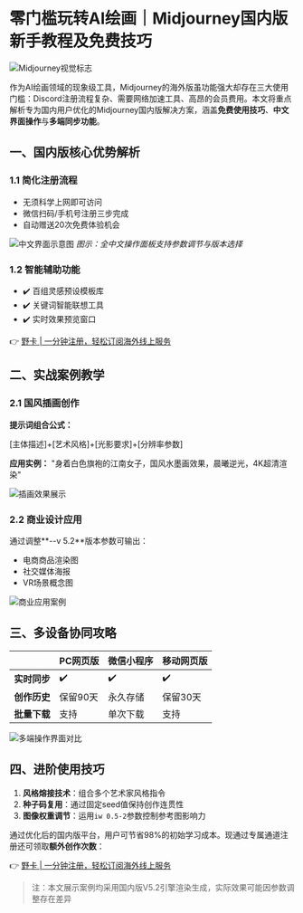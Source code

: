 # 零门槛玩转AI绘画｜Midjourney国内版新手教程及免费技巧

![Midjourney视觉标志](https://bbtdd.com/wp-content/uploads/img/071153783.webp)

作为AI绘画领域的现象级工具，Midjourney的海外版虽功能强大却存在三大使用门槛：Discord注册流程复杂、需要网络加速工具、高昂的会员费用。本文将重点解析专为国内用户优化的Midjourney国内版解决方案，涵盖**免费使用技巧**、**中文界面操作**与**多端同步功能**。

## 一、国内版核心优势解析

### 1.1 简化注册流程
- 无须科学上网即可访问
- 微信扫码/手机号注册三步完成
- 自动赠送20次免费体验机会

![中文界面示意图](https://bbtdd.com/wp-content/uploads/img/9454407281.webp)
*图示：全中文操作面板支持参数调节与版本选择*

### 1.2 智能辅助功能
- ✔️ 百组灵感预设模板库
- ✔️ 关键词智能联想工具
- ✔️ 实时效果预览窗口

👉 [野卡 | 一分钟注册，轻松订阅海外线上服务](https://bbtdd.com/yeka)

## 二、实战案例教学

### 2.1 国风插画创作
**提示词组合公式：**

[主体描述]+[艺术风格]+[光影要求]+[分辨率参数]

**应用实例：**
"身着白色旗袍的江南女子，国风水墨画效果，晨曦逆光，4K超清渲染"

![插画效果展示](https://bbtdd.com/wp-content/uploads/img/613190844.webp)

### 2.2 商业设计应用
通过调整**--v 5.2**版本参数可输出：
- 电商商品渲染图
- 社交媒体海报
- VR场景概念图

![商业应用案例](https://bbtdd.com/wp-content/uploads/img/9663937151843014.webp)

## 三、多设备协同攻略
|| PC网页版 | 微信小程序 | 移动网页版 |
|---|---|---|---|
|**实时同步**| ✔️ | ✔️ | ✔️ |
|**创作历史**| 保留90天 | 永久存储 | 保留30天 |
|**批量下载**| 支持 | 单次下载 | 支持 |

![多端操作界面对比](https://bbtdd.com/wp-content/uploads/img/62475308.webp)

## 四、进阶使用技巧
1. **风格熔接技术**：组合多个艺术家风格指令
2. **种子码复用**：通过固定seed值保持创作连贯性
3. **图像权重调节**：运用`iw 0.5-2`参数控制参考图影响力

通过优化后的国内版平台，用户可节省98%的初始学习成本。现通过专属通道注册还可领取**额外创作次数**：

👉 [野卡 | 一分钟注册，轻松订阅海外线上服务](https://bbtdd.com/yeka)

> 注：本文展示案例均采用国内版V5.2引擎渲染生成，实际效果可能因参数调整存在差异